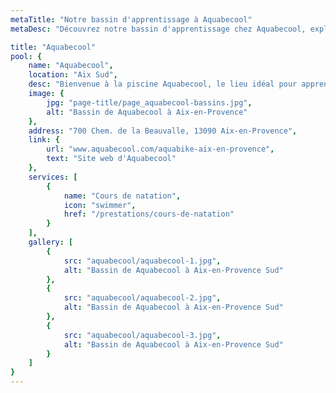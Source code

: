 ```yaml
---
metaTitle: "Notre bassin d'apprentissage à Aquabecool"
metaDesc: "Découvrez notre bassin d'apprentissage chez Aquabecool, exploité par Maître-Baigneur pour des cours de natation et bébé nageur. Profitez d'un environnement sécurisé et adapté pour apprendre à nager dans les meilleures conditions avec nos professionnels qualifiés."

title: "Aquabecool"
pool: {
	name: "Aquabecool",
	location: "Aix Sud",
	desc: "Bienvenue à la piscine Aquabecool, le lieu idéal pour apprendre à nager de manière innovante et ludique à Aix-en-Provence. Avec nos cours de natation adaptés à tous les âges, vous pourrez découvrir les joies de la natation tout en vous amusant.  Rejoignez-nous à Aquabecool pour une expérience inoubliable.",
	image: {
		jpg: "page-title/page_aquabecool-bassins.jpg",
		alt: "Bassin de Aquabecool à Aix-en-Provence"
	},
	address: "700 Chem. de la Beauvalle, 13090 Aix-en-Provence",
	link: {
		url: "www.aquabecool.com/aquabike-aix-en-provence",
		text: "Site web d'Aquabecool"
	},
	services: [
		{
			name: "Cours de natation",
			icon: "swimmer",
			href: "/prestations/cours-de-natation"
		}
	],
	gallery: [
		{
			src: "aquabecool/aquabecool-1.jpg",
			alt: "Bassin de Aquabecool à Aix-en-Provence Sud"
		},
		{
			src: "aquabecool/aquabecool-2.jpg",
			alt: "Bassin de Aquabecool à Aix-en-Provence Sud"
		},
		{
			src: "aquabecool/aquabecool-3.jpg",
			alt: "Bassin de Aquabecool à Aix-en-Provence Sud"
		}
	]
}
---
```

